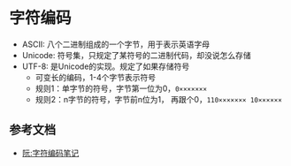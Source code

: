 <!-- 2017/12/21 -->

# 字符编码

- ASCII: 八个二进制组成的一个字节，用于表示英语字母
- Unicode: 符号集，只规定了某符号的二进制代码，却没说怎么存储
- UTF-8: 是Unicode的实现。规定了如果存储符号
  - 可变长的编码，1-4个字节表示符号
  - 规则1：单字节的符号，字节第一位为0，`0×××××××`
  - 规则2：n字节的符号，字节前n位为1， 再跟个0，`110××××××× 10××××××`

## 参考文档

- [阮:字符编码笔记](http://www.ruanyifeng.com/blog/2007/10/ascii_unicode_and_utf-8.html)

